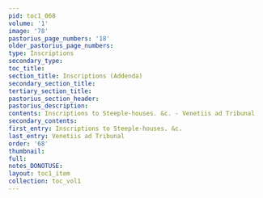 ```yaml
---
pid: toc1_068
volume: '1'
image: '78'
pastorius_page_numbers: '18'
older_pastorius_page_numbers: 
type: Inscriptions
secondary_type: 
toc_title: 
section_title: Inscriptions (Addenda)
secondary_section_title: 
tertiary_section_title: 
pastorius_section_header: 
pastorius_description: 
contents: Inscriptions to Steeple-houses. &c. - Venetiis ad Tribunal
secondary_contents: 
first_entry: Inscriptions to Steeple-houses. &c.
last_entry: Venetiis ad Tribunal
order: '68'
thumbnail: 
full: 
notes_DONOTUSE: 
layout: toc1_item
collection: toc_vol1
---
```

